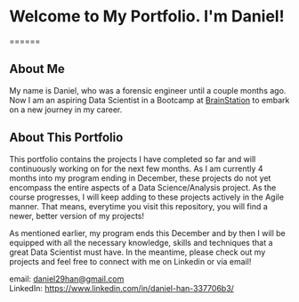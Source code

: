 # Welcome to My Portfolio. I'm Daniel!
======
## About Me
My name is Daniel, who was a forensic engineer until a couple months ago. Now I am an aspiring Data Scientist in a Bootcamp at [BrainStation](https://brainstation.io/course/online/remote-data-science-bootcamp) to embark on a new journey in my career.

## About This Portfolio
This portfolio contains the projects I have completed so far and will continuously working on for the next few months. As I am currently 4 months into my program ending in December, these projects do not yet encompass the entire aspects of a Data Science/Analysis project. As the course progresses, I will keep adding to these projects actively in the Agile manner. That means, everytime you visit this repository, you will find a newer, better version of my projects!

As mentioned earlier, my program ends this December and by then I will be equipped with all the necessary knowledge, skills and techniques that a great Data Scientist must have. In the meantime, please check out my projects and feel free to connect with me on Linkedin or via email!

email: daniel29han@gmail.com <br>
LinkedIn: https://www.linkedin.com/in/daniel-han-337706b3/
